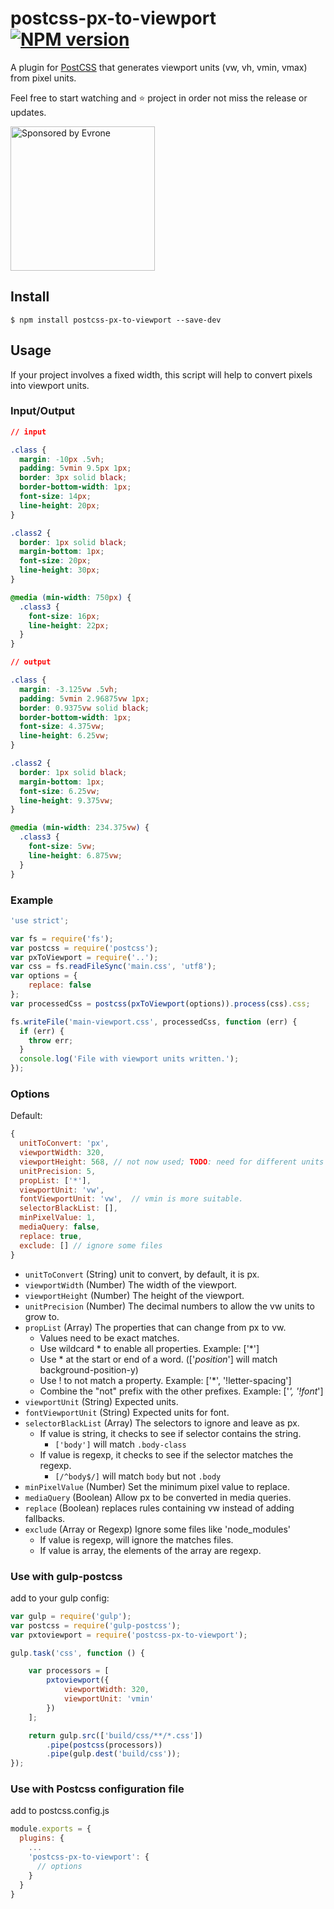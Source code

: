 # postcss-px-to-viewport [![NPM version](https://badge.fury.io/js/postcss-px-to-viewport.svg)](http://badge.fury.io/js/postcss-px-to-viewport)

A plugin for [PostCSS](https://github.com/ai/postcss) that generates viewport units (vw, vh, vmin, vmax) from pixel units.

Feel free to start watching and ⭐ project in order not miss the release or updates.

<a href="https://evrone.com/?utm_source=postcss-px-to-viewport">
  <img src="https://user-images.githubusercontent.com/417688/34437029-dbfe4ee6-ecab-11e7-9d80-2b274b4149b3.png"
       alt="Sponsored by Evrone" width="231">
</a>

## Install
```
$ npm install postcss-px-to-viewport --save-dev
```

## Usage

If your project involves a fixed width, this script will help to convert pixels into viewport units.

### Input/Output

```css
// input

.class {
  margin: -10px .5vh;
  padding: 5vmin 9.5px 1px;
  border: 3px solid black;
  border-bottom-width: 1px;
  font-size: 14px;
  line-height: 20px;
}

.class2 {
  border: 1px solid black;
  margin-bottom: 1px;
  font-size: 20px;
  line-height: 30px;
}

@media (min-width: 750px) {
  .class3 {
    font-size: 16px;
    line-height: 22px;
  }
}

// output

.class {
  margin: -3.125vw .5vh;
  padding: 5vmin 2.96875vw 1px;
  border: 0.9375vw solid black;
  border-bottom-width: 1px;
  font-size: 4.375vw;
  line-height: 6.25vw;
}

.class2 {
  border: 1px solid black;
  margin-bottom: 1px;
  font-size: 6.25vw;
  line-height: 9.375vw;
}

@media (min-width: 234.375vw) {
  .class3 {
    font-size: 5vw;
    line-height: 6.875vw;
  }
}
```

### Example

```js
'use strict';

var fs = require('fs');
var postcss = require('postcss');
var pxToViewport = require('..');
var css = fs.readFileSync('main.css', 'utf8');
var options = {
    replace: false
};
var processedCss = postcss(pxToViewport(options)).process(css).css;

fs.writeFile('main-viewport.css', processedCss, function (err) {
  if (err) {
    throw err;
  }
  console.log('File with viewport units written.');
});
```

### Options

Default:
```js
{
  unitToConvert: 'px',
  viewportWidth: 320,
  viewportHeight: 568, // not now used; TODO: need for different units and math for different properties
  unitPrecision: 5,
  propList: ['*'],
  viewportUnit: 'vw',
  fontViewportUnit: 'vw',  // vmin is more suitable.
  selectorBlackList: [],
  minPixelValue: 1,
  mediaQuery: false,
  replace: true,
  exclude: [] // ignore some files
}
```
- `unitToConvert` (String) unit to convert, by default, it is px.
- `viewportWidth` (Number) The width of the viewport.
- `viewportHeight` (Number) The height of the viewport.
- `unitPrecision` (Number) The decimal numbers to allow the vw units to grow to.
- `propList` (Array) The properties that can change from px to vw.
  - Values need to be exact matches.
  - Use wildcard * to enable all properties. Example: ['*']
  - Use * at the start or end of a word. (['*position*'] will match background-position-y)
  - Use ! to not match a property. Example: ['*', '!letter-spacing']
  - Combine the "not" prefix with the other prefixes. Example: ['*', '!font*']
- `viewportUnit` (String) Expected units.
- `fontViewportUnit` (String) Expected units for font.
- `selectorBlackList` (Array) The selectors to ignore and leave as px.
    - If value is string, it checks to see if selector contains the string.
        - `['body']` will match `.body-class`
    - If value is regexp, it checks to see if the selector matches the regexp.
        - `[/^body$/]` will match `body` but not `.body`
- `minPixelValue` (Number) Set the minimum pixel value to replace.
- `mediaQuery` (Boolean) Allow px to be converted in media queries.
- `replace` (Boolean) replaces rules containing vw instead of adding fallbacks.
- `exclude` (Array or Regexp) Ignore some files like 'node_modules'
    - If value is regexp, will ignore the matches files.
    - If value is array, the elements of the array are regexp.

### Use with gulp-postcss
add to your gulp config:
```js
var gulp = require('gulp');
var postcss = require('gulp-postcss');
var pxtoviewport = require('postcss-px-to-viewport');

gulp.task('css', function () {

    var processors = [
        pxtoviewport({
            viewportWidth: 320,
            viewportUnit: 'vmin'
        })
    ];

    return gulp.src(['build/css/**/*.css'])
        .pipe(postcss(processors))
        .pipe(gulp.dest('build/css'));
});
```
### Use with Postcss configuration file
add to postcss.config.js
```js
module.exports = {
  plugins: {
    ...
    'postcss-px-to-viewport': {
      // options
    }
  }
}
```
